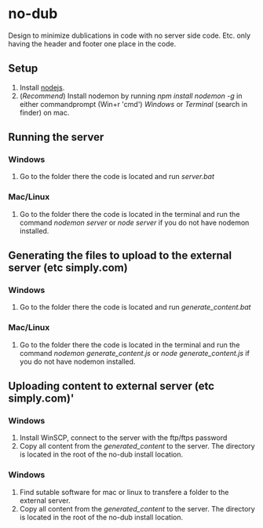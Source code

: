 # no-dub
Design to minimize dublications in code with no server side code. Etc. only having the header and footer one place in the code.

## Setup
1. Install [nodejs](https://nodejs.org/en/download/prebuilt-installer).
2. (_Recommend_) Install nodemon by running _npm install nodemon -g_ in either commandprompt (Win+r 'cmd') _Windows_ or _Terminal_ (search in finder) on mac.

## Running the server
### Windows
1. Go to the folder there the code is located and run _server.bat_
### Mac/Linux
1. Go to the folder there the code is located in the terminal and run the command _nodemon server_ or _node server_ if you do not have nodemon installed.

## Generating the files to upload to the external server (etc simply.com)
### Windows
1. Go to the folder there the code is located and run _generate_content.bat_
### Mac/Linux
1. Go to the folder there the code is located in the terminal and run the command _nodemon generate_content.js_ or _node generate_content.js_ if you do not have nodemon installed.

## Uploading content to external server (etc simply.com)'
### Windows
1. Install WinSCP, connect to the server with the ftp/ftps password
2. Copy all content from the _generated_content_ to the server. The directory is located in the root of the no-dub install location.
### Windows
1. Find sutable software for mac or linux to transfere a folder to the external server.
2. Copy all content from the _generated_content_ to the server. The directory is located in the root of the no-dub install location.